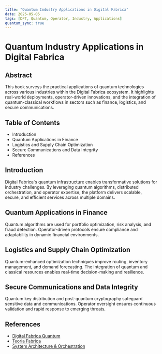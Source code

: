 ```yaml
---
title: "Quantum Industry Applications in Digital Fabrica"
date: 2025-05-05
tags: [DFT, Quantum, Operator, Industry, Applications]
quantum_sync: true
---
```

# Quantum Industry Applications in Digital Fabrica

## Abstract
This book surveys the practical applications of quantum technologies across various industries within the Digital Fabrica ecosystem. It highlights real-world deployments, operator-driven innovations, and the integration of quantum-classical workflows in sectors such as finance, logistics, and secure communications.

## Table of Contents
- Introduction
- Quantum Applications in Finance
- Logistics and Supply Chain Optimization
- Secure Communications and Data Integrity
- References

## Introduction
Digital Fabrica's quantum infrastructure enables transformative solutions for industry challenges. By leveraging quantum algorithms, distributed orchestration, and operator expertise, the platform delivers scalable, secure, and efficient services across multiple domains.

## Quantum Applications in Finance
Quantum algorithms are used for portfolio optimization, risk analysis, and fraud detection. Operator-driven protocols ensure compliance and adaptability in dynamic financial environments.

## Logistics and Supply Chain Optimization
Quantum-enhanced optimization techniques improve routing, inventory management, and demand forecasting. The integration of quantum and classical resources enables real-time decision-making and resilience.

## Secure Communications and Data Integrity
Quantum key distribution and post-quantum cryptography safeguard sensitive data and communications. Operator oversight ensures continuous validation and rapid response to emerging threats.

## References
- [Digital Fabrica Quantum](../digital_fabrica_quantum.md)
- [Teoria Fabrica](../Teoria_Fabrica.md)
- [System Architecture & Orchestration](../System_Architecture_And_Orchestration.md)


